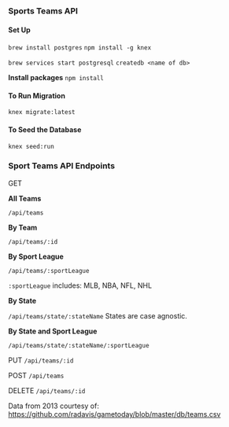### Sports Teams API

#### Set Up
`brew install postgres`
`npm install -g knex`

`brew services start postgresql`
`createdb <name of db>`

**Install packages**
`npm install`

#### To Run Migration
`knex migrate:latest`

#### To Seed the Database
`knex seed:run`

### Sport Teams API Endpoints
GET

**All Teams**

`/api/teams`

**By Team**

`/api/teams/:id`

**By Sport League**

`/api/teams/:sportLeague`

`:sportLeague` includes: MLB, NBA, NFL, NHL

**By State**

`/api/teams/state/:stateName`
States are case agnostic.

**By State and Sport League**

`/api/teams/state/:stateName/:sportLeague`

PUT
`/api/teams/:id`

POST
`/api/teams`

DELETE
`/api/teams/:id`



Data from 2013 courtesy of: https://github.com/radavis/gametoday/blob/master/db/teams.csv

